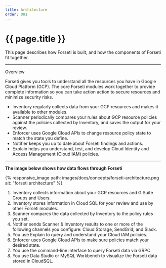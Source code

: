 ```yaml
---
title: Architecture
order: 001
---
```


# {{ page.title }}

This page describes how Forseti is built, and how the components of Forseti fit
together.

---

Overview

Forseti gives you tools to understand all the resources you have in Google Cloud
Platform (GCP). The core Forseti modules work together to provide complete
information so you can take action action to secure resources and minimize
security risks.

 * Inventory regularly collects data from your GCP resources and makes it
   available to other modules.
 * Scanner periodically compares your rules about GCP resource policies against
   the policies collected by Inventory, and saves the output for your review.
 * Enforcer uses Google Cloud APIs to change resource policy state to match the
   state you define.
 * Notifier keeps you up to date about Forseti findings and actions.
 * Explain helps you understand, test, and develop Cloud Identity and Access
   Management (Cloud IAM) policies.
   
---

**The image below shows how data flows through Forseti**

{% responsive_image path: images/docs/concepts/forseti-architecture.png alt: "forseti architecture" %}

 1. Inventory collects information about your GCP resources and G Suite Groups and Users.
 1. Inventory stores information in Cloud SQL for your review and use by other
    Forseti modules.
 1. Scanner compares the data collected by Inventory to the policy rules you
    set.
 1. Notifier sends Scanner & Inventory results to one or more of the following channels you
    configure: Cloud Storage, SendGrid, and Slack.
 1. You use Explain to query and understand your Cloud IAM policies.
 1. Enforcer uses Google Cloud APIs to make sure policies match your desired
    state.
 1. You use the command-line interface to query Forseti data via GRPC.
 1. You use Data Studio or MySQL Workbench to visualize the Forseti data stored
    in CloudSQL.
